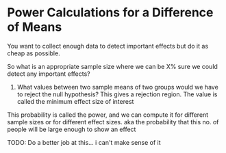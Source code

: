 # Power Calculations for a Difference of Means

You want to collect enough data to detect important effects but do it as cheap as possible.

So what is an appropriate sample size where we can be X% sure we could detect any important effects? 

1. What values between two sample means of two groups would we have to reject the null hypothesis?
This gives a rejection region. The value is called the minimum effect size of interest

This probability is called the power, and we can compute it for different sample sizes or for different effect sizes. aka the probability that this no. of people will be large enough to show an effect

TODO: Do a better job at this... i can't make sense of it